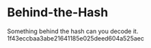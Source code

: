 # Behind-the-Hash

Something behind the hash can you decode it. 1f43eccbaa3abe21641185e025deed604a525aec

